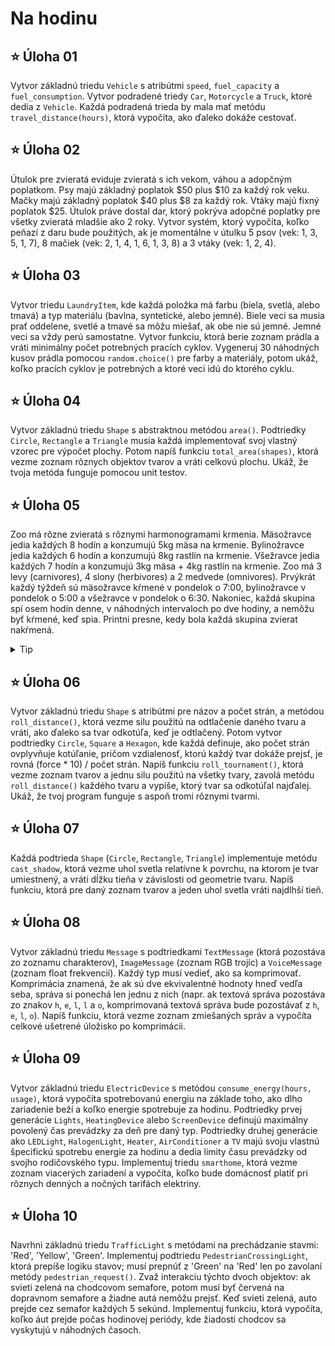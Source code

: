 # Na hodinu

## ⭐ Úloha 01
Vytvor základnú triedu `Vehicle` s atribútmi `speed`, `fuel_capacity` a `fuel_consumption`. Vytvor podradené triedy `Car`, `Motorcycle` a `Truck`, ktoré dedia z `Vehicle`. Každá podradená trieda by mala mať metódu `travel_distance(hours)`, ktorá vypočíta, ako ďaleko dokáže cestovať.

## ⭐ Úloha 02
Útulok pre zvieratá eviduje zvieratá s ich vekom, váhou a adopčným poplatkom. Psy majú základný poplatok $50 plus $10 za každý rok veku. Mačky majú základný poplatok $40 plus $8 za každý rok. Vtáky majú fixný poplatok $25. Útulok práve dostal dar, ktorý pokrýva adopčné poplatky pre všetky zvieratá mladšie ako 2 roky. Vytvor systém, ktorý vypočíta, koľko peňazí z daru bude použitých, ak je momentálne v útulku 5 psov (vek: 1, 3, 5, 1, 7), 8 mačiek (vek: 2, 1, 4, 1, 6, 1, 3, 8) a 3 vtáky (vek: 1, 2, 4).

## ⭐ Úloha 03
Vytvor triedu `LaundryItem`, kde každá položka má farbu (biela, svetlá, alebo tmavá) a typ materiálu (bavlna, syntetické, alebo jemné). Biele veci sa musia prať oddelene, svetlé a tmavé sa môžu miešať, ak obe nie sú jemné. Jemné veci sa vždy perú samostatne. Vytvor funkciu, ktorá berie zoznam prádla a vráti minimálny počet potrebných pracích cyklov. Vygeneruj 30 náhodných kusov prádla pomocou `random.choice()` pre farby a materiály, potom ukáž, koľko pracích cyklov je potrebných a ktoré veci idú do ktorého cyklu.

## ⭐ Úloha 04
Vytvor základnú triedu `Shape` s abstraktnou metódou `area()`. Podtriedky `Circle`, `Rectangle` a `Triangle` musia každá implementovať svoj vlastný vzorec pre výpočet plochy. Potom napíš funkciu `total_area(shapes)`, ktorá vezme zoznam rôznych objektov tvarov a vráti celkovú plochu. Ukáž, že tvoja metóda funguje pomocou unit testov.

## ⭐ Úloha 05
Zoo má rôzne zvieratá s rôznymi harmonogramami krmenia. Mäsožravce jedia každých 8 hodín a konzumujú 5kg mäsa na krmenie. Bylinožravce jedia každých 6 hodín a konzumujú 8kg rastlín na krmenie. Všežravce jedia každých 7 hodín a konzumujú 3kg mäsa + 4kg rastlín na krmenie. Zoo má 3 levy (carnivores), 4 slony (herbivores) a 2 medvede (omnivores). Prvýkrát každý týždeň sú mäsožravce kŕmené v pondelok o 7:00, bylinožravce v pondelok o 5:00 a všežravce v pondelok o 6:30. Nakoniec, každá skupina spí osem hodín denne, v náhodných intervaloch po dve hodiny, a nemôžu byť kŕmené, keď spia. Printni presne, kedy bola každá skupina zvierat nakŕmená.

<details>
<summary>Tip</summary>
Nezabudni vypísať, kedy zviera *nebolo* nakŕmené z nejakého dôvodu (napr. kvôli spánku), aby si sa uistila, že tvoja funkcia funguje správne.
</details>

## ⭐ Úloha 06
Vytvor základnú triedu `Shape` s atribútmi pre názov a počet strán, a metódou `roll_distance()`, ktorá vezme silu použitú na odtlačenie daného tvaru a vráti, ako ďaleko sa tvar odkotúľa, keď je odtlačený. Potom vytvor podtriedky `Circle`, `Square` a `Hexagon`, kde každá definuje, ako počet strán ovplyvňuje kotúľanie, pričom vzdialenosť, ktorú každý tvar dokáže prejsť, je rovná (force * 10) / počet strán. Napíš funkciu `roll_tournament()`, ktorá vezme zoznam tvarov a jednu silu použitú na všetky tvary, zavolá metódu `roll_distance()` každého tvaru a vypíše, ktorý tvar sa odkotúľal najďalej. Ukáž, že tvoj program funguje s aspoň tromi rôznymi tvarmi.

## ⭐ Úloha 07
Každá podtrieda `Shape` (`Circle`, `Rectangle`, `Triangle`) implementuje metódu `cast_shadow`, ktorá vezme uhol svetla relatívne k povrchu, na ktorom je tvar umiestnený, a vráti dĺžku tieňa v závislosti od geometrie tvaru. Napíš funkciu, ktorá pre daný zoznam tvarov a jeden uhol svetla vráti najdlhší tieň.

## ⭐ Úloha 08
Vytvor základnú triedu `Message` s podtriedkami `TextMessage` (ktorá pozostáva zo zoznamu charakterov), `ImageMessage` (zoznam RGB trojíc) a `VoiceMessage` (zoznam float frekvencií). Každý typ musí vedieť, ako sa komprimovať. Komprimácia znamená, že ak sú dve ekvivalentné hodnoty hneď vedľa seba, správa si ponechá len jednu z nich (napr. ak textová správa pozostáva zo znakov `h`, `e`, `l`, `l` a `o`, komprimovaná textová správa bude pozostávať z `h`, `e`, `l`, `o`). Napíš funkciu, ktorá vezme zoznam zmiešaných správ a vypočíta celkové ušetrené úložisko po komprimácii.

## ⭐ Úloha 09
Vytvor základnú triedu `ElectricDevice` s metódou `consume_energy(hours, usage)`, ktorá vypočíta spotrebovanú energiu na základe toho, ako dlho zariadenie beží a koľko energie spotrebuje za hodinu. Podtriedky prvej generácie `Lights`, `HeatingDevice` alebo `ScreenDevice` definujú maximálny povolený čas prevádzky za deň pre daný typ. Podtriedky druhej generácie ako `LEDLight`, `HalogenLight`, `Heater`, `AirConditioner` a `TV` majú svoju vlastnú špecifickú spotrebu energie za hodinu a dedia limity času prevádzky od svojho rodičovského typu. Implementuj triedu `smarthome`, ktorá vezme zoznam viacerých zariadení a vypočíta, koľko bude domácnosť platiť pri rôznych denných a nočných tarifách elektriny.

## ⭐ Úloha 10
Navrhni základnú triedu `TrafficLight` s metódami na prechádzanie stavmi: 'Red', 'Yellow', 'Green'. Implementuj podtriedu `PedestrianCrossingLight`, ktorá prepíše logiku stavov; musí prepnúť z 'Green' na 'Red' len po zavolaní metódy `pedestrian_request()`. Zvaž interakciu týchto dvoch objektov: ak svieti zelená na chodcovom semafore, potom musí byť červená na dopravnom semafore a žiadne autá nemôžu prejsť. Keď svieti zelená, auto prejde cez semafor každých 5 sekúnd. Implementuj funkciu, ktorá vypočíta, koľko áut prejde počas hodinovej periódy, kde žiadosti chodcov sa vyskytujú v náhodných časoch.